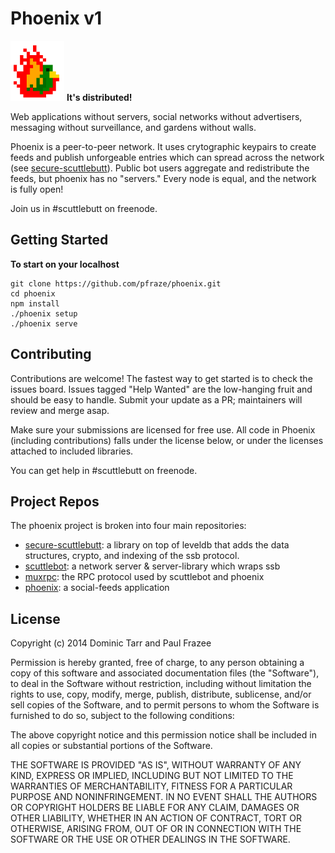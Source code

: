 Phoenix v1
==========

![phoenix](phoenix.png) **It's distributed!**

Web applications without servers, social networks without advertisers, messaging without surveillance, and gardens without walls.

Phoenix is a peer-to-peer network. It uses crytographic keypairs to create feeds and publish unforgeable entries which can spread across the network (see [secure-scuttlebutt](https://github.com/dominictarr/secure-scuttlebutt)). Public bot users aggregate and redistribute the feeds, but phoenix has no "servers." Every node is equal, and the network is fully open!

Join us in #scuttlebutt on freenode.

## Getting Started

**To start on your localhost**

```
git clone https://github.com/pfraze/phoenix.git
cd phoenix
npm install
./phoenix setup
./phoenix serve
```


## Contributing

Contributions are welcome! The fastest way to get started is to check the issues board. Issues tagged "Help Wanted" are the low-hanging fruit and should be easy to handle. Submit your update as a PR; maintainers will review and merge asap.

Make sure your submissions are licensed for free use. All code in Phoenix (including contributions) falls under the license below, or under the licenses attached to included libraries.

You can get help in #scuttlebutt on freenode.


## Project Repos

The phoenix project is broken into four main repositories:

 - [secure-scuttlebutt](https://github.com/dominictarr/secure-scuttlebutt): a library on top of leveldb that adds the data structures, crypto, and indexing of the ssb protocol.
 - [scuttlebot](https://github.com/pfraze/scuttlebot): a network server & server-library which wraps ssb
 - [muxrpc](https://github.com/dominictarr/muxrpc): the RPC protocol used by scuttlebot and phoenix
 - [phoenix](https://github.com/pfraze/phoenix): a social-feeds application


## License

Copyright (c) 2014 Dominic Tarr and Paul Frazee

Permission is hereby granted, free of charge, to any person obtaining
a copy of this software and associated documentation files (the
"Software"), to deal in the Software without restriction, including
without limitation the rights to use, copy, modify, merge, publish,
distribute, sublicense, and/or sell copies of the Software, and to
permit persons to whom the Software is furnished to do so, subject to
the following conditions:

The above copyright notice and this permission notice shall be
included in all copies or substantial portions of the Software.

THE SOFTWARE IS PROVIDED "AS IS", WITHOUT WARRANTY OF ANY KIND,
EXPRESS OR IMPLIED, INCLUDING BUT NOT LIMITED TO THE WARRANTIES OF
MERCHANTABILITY, FITNESS FOR A PARTICULAR PURPOSE AND
NONINFRINGEMENT. IN NO EVENT SHALL THE AUTHORS OR COPYRIGHT HOLDERS BE
LIABLE FOR ANY CLAIM, DAMAGES OR OTHER LIABILITY, WHETHER IN AN ACTION
OF CONTRACT, TORT OR OTHERWISE, ARISING FROM, OUT OF OR IN CONNECTION
WITH THE SOFTWARE OR THE USE OR OTHER DEALINGS IN THE SOFTWARE.